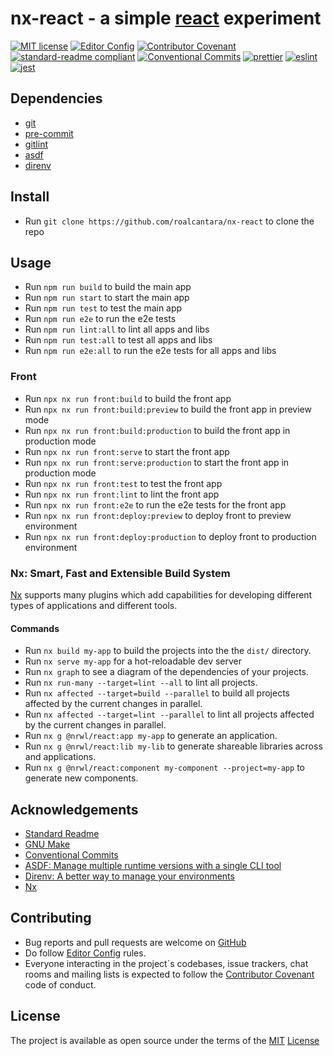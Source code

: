 # nx-react - a simple [react][8] experiment

[![MIT license](https://img.shields.io/badge/License-MIT-brightgreen.svg)](LICENSE)
[![Editor Config](https://img.shields.io/badge/Editor%20Config-1.0.1-crimson.svg)][3]
[![Contributor Covenant](https://img.shields.io/badge/Contributor%20Covenant-2.0-4baaaa.svg)][4]
[![standard-readme compliant](https://img.shields.io/badge/readme%20style-standard-brightgreen.svg?style=flat-square)][4]
[![Conventional Commits](https://img.shields.io/badge/Conventional%20Commits-1.0.0-yellow.svg)][13]
[![prettier](https://img.shields.io/badge/code%20style-prettier-ff69b4.svg)][17]
[![eslint](https://img.shields.io/badge/code%20style-eslint-green.svg)][19]
[![jest](https://jestjs.io/img/jest-badge.svg)][18]

## Dependencies

- [git][5]
- [pre-commit][11]
- [gitlint][12]
- [asdf][14]
- [direnv][15]

## Install

- Run `git clone https://github.com/roalcantara/nx-react` to clone the repo

## Usage

- Run `npm run build` to build the main app
- Run `npm run start` to start the main app
- Run `npm run test` to test the main app
- Run `npm run e2e` to run the e2e tests
- Run `npm run lint:all` to lint all apps and libs
- Run `npm run test:all` to test all apps and libs
- Run `npm run e2e:all` to run the e2e tests for all apps and libs

### Front

- Run `npx nx run front:build` to build the front app
- Run `npx nx run front:build:preview` to build the front app in preview mode
- Run `npx nx run front:build:production` to build the front app in production mode
- Run `npx nx run front:serve` to start the front app
- Run `npx nx run front:serve:production` to start the front app in production mode
- Run `npx nx run front:test` to test the front app
- Run `npx nx run front:lint` to lint the front app
- Run `npx nx run front:e2e` to run the e2e tests for the front app
- Run `npx nx run front:deploy:preview` to deploy front to preview environment
- Run `npx nx run front:deploy:production` to deploy front to production environment

### Nx: Smart, Fast and Extensible Build System

[Nx][16] supports many plugins which add capabilities for developing different types of applications and different tools.

#### Commands

- Run `nx build my-app` to build the projects into the the `dist/` directory.
- Run `nx serve my-app` for a hot-reloadable dev server
- Run `nx graph` to see a diagram of the dependencies of your projects.
- Run `nx run-many --target=lint --all` to lint all projects.
- Run `nx affected --target=build --parallel` to build all projects affected by the current changes in parallel.
- Run `nx affected --target=lint --parallel` to lint all projects affected by the current changes in parallel.
- Run `nx g @nrwl/react:app my-app` to generate an application.
- Run `nx g @nrwl/react:lib my-lib` to generate shareable libraries across and applications.
- Run `nx g @nrwl/react:component my-component --project=my-app` to generate new components.

## Acknowledgements

- [Standard Readme][4]
- [GNU Make][10]
- [Conventional Commits][13]
- [ASDF: Manage multiple runtime versions with a single CLI tool][14]
- [Direnv: A better way to manage your environments][15]
- [Nx][16]

## Contributing

- Bug reports and pull requests are welcome on [GitHub][0]
- Do follow [Editor Config][2] rules.
- Everyone interacting in the project`s codebases, issue trackers, chat rooms and mailing lists is expected to follow the [Contributor Covenant][3] code of conduct.

## License

The project is available as open source under the terms of the [MIT][1] [License](LICENSE)

[0]: https://github.com/roalcantara/nx-react 'nx-react: a simple react experiment'
[1]: https://opensource.org/licenses/MIT 'The MIT License'
[2]: https://editorconfig.org 'EditorConfig'
[3]: https://contributor-covenant.org 'A Code of Conduct for Open Source Communities'
[4]: https://github.com/RichardLitt/standard-readme 'Standard Readme'
[5]: https://git-scm.com 'Git'
[6]: https://nodejs.dev 'NodeJs'
[8]: https://reactjs.org 'React'
[9]: https://typescript.org 'TypeScript'
[10]: https://www.gnu.org/s/make/manual/make.html 'GNU Make'
[11]: https://pre-commit.com 'A framework for managing and maintaining multi-language pre-commit hooks'
[12]: https://jorisroovers.com/gitlint 'git commit message linter'
[13]: https://conventionalcommits.org 'Conventional Commits'
[14]: https://asdf-vm.com 'Manage multiple runtime versions with a single CLI tool'
[15]: http://direnv.net 'A better way to manage your environments'
[16]: https://nx.dev 'Nx: Smart, Fast and Extensible Build System'
[17]: https://prettier.io 'Prettier: Opinionated Code Formatter'
[18]: https://jestjs.io 'Jest: Delightful JavaScript Testing'
[19]: https://eslint.org 'ESLint'
